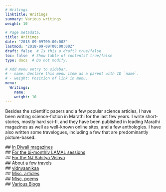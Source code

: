 ```yaml
---
# Writings
linktitle: Writings
summary: Various writings
weight: 10

# Page metadata.
title: Writings
date: "2018-09-09T00:00:00Z"
lastmod: "2018-09-09T00:00:00Z"
draft: false  # Is this a draft? true/false
toc: false  # Show table of contents? true/false
type: docs  # Do not modify.

# Add menu entry to sidebar.
# - name: Declare this menu item as a parent with ID `name`.
# - weight: Position of link in menu.
menu:
  Writings:
    name: 
    weight: 10
---
```


Besides the scientific papers and a few popular science articles, I have been writing
science-fiction in Marathi for the last few years. I write short-stories,
mostly hard sci-fi, and they have been published in leading Marathi magazines
as well as well-known online sites, and a few anthologies. I have also written
some travelogues, including a few that are predominantly picture-based.
<P>
## <A HREF=diwali>In Diwali magazines</A><BR>
<!-- <A HREF=lamal.html>For the bi-monthly LAMAL sessions</A><BR> -->
## <A HREF=http://avyakta.caltech.edu:8080/lamal/AshishMahabal.html>For the bi-monthly LAMAL sessions</A><BR>
## <A HREF=sahitya_vishva.html>For the NJ Sahitya Vishva</A><BR>
## <A HREF=travel.html>About a few travels</A><BR>
## <A HREF=vidnyaanikaa.html>vidnyaanikaa</A><BR>
## <A HREF=misc_articles.html>Misc. articles</A><BR>
## <A HREF=misc_poems.html>Misc. poems</A><BR>
## <A HREF=blogs.html>Various Blogs</A><BR>